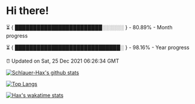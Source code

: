 # Hi there!

⏳ { ████████████████████████░░░░░░ } - 80.89% - Month progress

⏳ { █████████████████████████████░ } - 98.16% - Year progress

⏰ Updated on Sat, 25 Dec 2021 06:26:34 GMT


[![Schlauer-Hax's github stats](https://github-readme-stats.vercel.app/api?username=Schlauer-Hax&show_icons=true&theme=dark&count_private=true)](https://github.com/Schlauer-Hax)


[![Top Langs](https://github-readme-stats.vercel.app/api/top-langs/?username=Schlauer-Hax&layout=compact&theme=dark)](https://github.com/Schlauer-Hax?tab=repositories)


[![Hax's wakatime stats](https://github-readme-stats.vercel.app/api/wakatime?username=Hax&theme=dark)](https://wakatime.com/@Hax)

